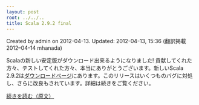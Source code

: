 ```yaml
---
layout: post
root: ../../..
title: Scala 2.9.2 final
---
```


Created by admin on 2012-04-13. Updated: 2012-04-13, 15:36 (翻訳掲載 2012–04-14 mhanada)

Scalaの新しい安定版がダウンロード出来るようになりました! 貢献してくれた方々、テストしてくれた方々、本当にありがとうございます。新しいScala 2.9.2は[ダウンロードページ](http://www.scala-lang.org/downloads)にあります。このリリースはいくつものバグに対処し、さらに改良もされています。詳細は続きをご覧ください。

[続きを読む（原文）](http://www.scala-lang.org/node/12603)
